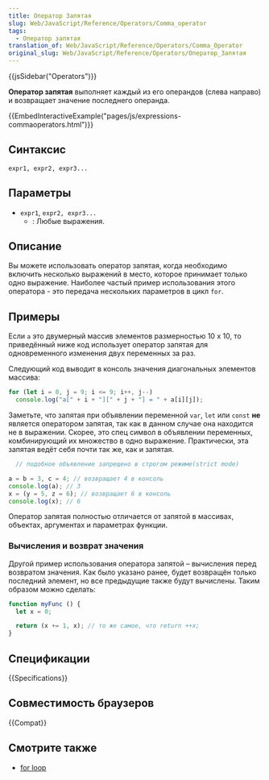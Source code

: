 ```yaml
---
title: Оператор Запятая
slug: Web/JavaScript/Reference/Operators/Comma_operator
tags:
  - Оператор запятая
translation_of: Web/JavaScript/Reference/Operators/Comma_Operator
original_slug: Web/JavaScript/Reference/Operators/Оператор_Запятая
---
```


{{jsSidebar("Operators")}}

**Оператор запятая** выполняет каждый из его операндов (слева направо) и возвращает значение последнего операнда.

{{EmbedInteractiveExample("pages/js/expressions-commaoperators.html")}}

## Синтаксис

```
expr1, expr2, expr3...
```

## Параметры

- `expr1`, `expr2, expr3...`
  - : Любые выражения.

## Описание

Вы можете использовать оператор запятая, когда необходимо включить несколько выражений в место, которое принимает только одно выражение. Наиболее частый пример использования этого оператора - это передача нескольких параметров в цикл `for`.

## Примеры

Если `a` это двумерный массив элементов размерностью 10 х 10, то приведённый ниже код использует оператор запятая для одновременного изменения двух переменных за раз.

Следующий код выводит в консоль значения диагональных элементов массива:

```js
for (let i = 0, j = 9; i <= 9; i++, j--)
  console.log("a[" + i + "][" + j + "] = " + a[i][j]);
```

Заметьте, что запятая при объявлении переменной `var`, `let` или `const` **не** является оператором запятая, так как в данном случае она находится не в выражении. Скорее, это спец символ в объявлении переменных, комбинирующий их множество в одно выражение. Практически, эта запятая ведёт себя почти так же, как и запятая.

```js
  // подобное объявление запрещено в строгом режиме(strict mode)

a = b = 3, c = 4; // возвращает 4 в консоль
console.log(a); // 3
x = (y = 5, z = 6); // возвращает 6 в консоль
console.log(x); // 6
```

Оператор запятая полностью отличается от запятой в массивах, объектах, аргументах и параметрах функции.

### Вычисления и возврат значения

Другой пример использования оператора запятой – вычисления перед возвратом значения. Как было указано ранее, будет возвращён только последний элемент, но все предыдущие также будут вычислены. Таким образом можно сделать:

```js
function myFunc () {
  let x = 0;

  return (x += 1, x); // то же самое, что return ++x;
}
```

## Спецификации

{{Specifications}}

## Совместимость браузеров

{{Compat}}

## Смотрите также

- [for loop](/ru/docs/Web/JavaScript/Reference/Statements/for)
